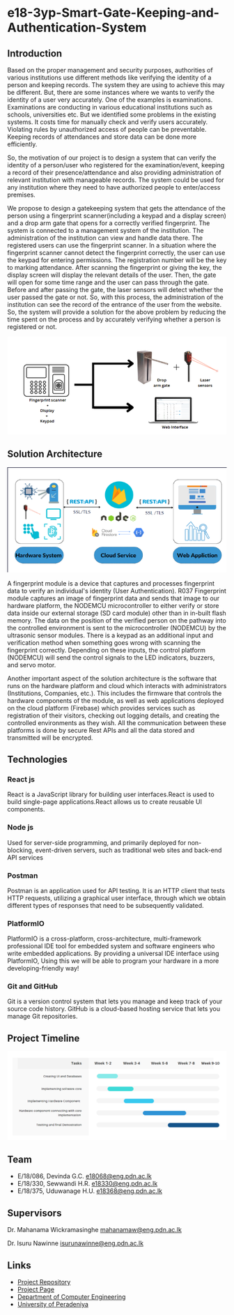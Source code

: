 # e18-3yp-Smart-Gate-Keeping-and-Authentication-System

## Introduction

Based on the proper management and security purposes, authorities of various institutions use different methods like verifying the identity of a person and keeping
records. The system they are using to achieve this may be different. But, there are some instances where we wants to verify the identity of a user very accurately.
One of the examples is examinations. Examinations are conducting in various educational institutions such as schools, universities etc. But we identified some problems
in the existing systems.
It costs time for manually check and verify users accurately.
Violating rules by unauthorized access of people can be preventable.
Keeping records of attendances and store data can be done more efficiently.

So, the motivation of our project is to design a system that can verify the identity of a person/user who registered for the examination/event, keeping a record of their
presence/attendance and also providing administration of relevant institution with manageable records. The system could be used for any institution where they need to
have authorized people to enter/access premises.

We propose to design a gatekeeping system that gets the attendance of the person using a fingerprint scanner(including a keypad and a display screen) and a drop arm gate 
that opens for a correctly verified fingerprint. The system is connected to a management system of the institution. The administration of the institution can view and 
handle data there. The registered users can use the fingerprint scanner. In a situation where the fingerprint scanner cannot detect the fingerprint correctly, the user 
can use the keypad for entering permissions. The registration number will be the key to marking attendance. After scanning the fingerprint or giving the key, the display 
screen will display the relevant details of the user. Then, the gate will open for some time range and the user can pass through the gate. Before and after passing the 
gate, the laser sensors will detect whether the user passed the gate or not. So, with this process, the administration of the institution can see the record of the 
entrance of the user from the website. So, the system will provide a solution for the above problem by reducing the time spent on the process and by accurately verifying 
whether a person is registered or not.

![System](./System.PNG)

## Solution Architecture

![solution](./solution.PNG)

A fingerprint module is a device that captures and processes fingerprint data to verify an individual's identity (User Authentication). R037 Fingerprint module captures an image of fingerprint data and sends that image to our hardware platform, the NODEMCU microcontroller to either verify or store data inside our external storage (SD card module) other than in in-built flash memory. The data on the position of the verified person on the pathway into the controlled environment is sent to the microcontroller (NODEMCU) by the ultrasonic sensor modules. There is a keypad as an additional input and verification method when something goes wrong with scanning the fingerprint correctly. Depending on these inputs, the control platform (NODEMCU) will send the control signals to the LED indicators, buzzers, and servo motor.

Another important aspect of the solution architecture is the software that runs on the hardware platform and cloud which interacts with administrators (Institutions, Companies, etc.). This includes the firmware that controls the hardware components of the module, as well as web applications deployed on the cloud platform (Firebase) which provides services such as registration of their visitors, checking out logging details, and creating the controlled environments as they wish. All the communication between these platforms is done by secure Rest APIs and all the data stored and transmitted will be encrypted.    

## Technologies

### React js

React is a JavaScript library for building user interfaces.React is used to build single-page applications.React allows us to create reusable UI components.

### Node js

Used for server-side programming, and primarily deployed for non-blocking, event-driven servers, such as traditional web sites and back-end API services

### Postman

Postman is an application used for API testing. It is an HTTP client that tests HTTP requests, utilizing a graphical user interface, through which we obtain different types of responses that need to be subsequently validated.

### PlatformIO

PlatformIO is a cross-platform, cross-architecture, multi-framework professional IDE tool for embedded system and software engineers who write embedded applications. By providing a universal IDE interface using PlatformIO, Using this we will be able to program your hardware in a more developing-friendly way!

### Git and GitHub

Git is a version control system that lets you manage and keep track of your source code history. GitHub is a cloud-based hosting service that lets you manage Git repositories.



## Project Timeline

![timeline](./timeline.PNG)


## Team
-  E/18/086, Devinda G.C. [e18068@eng.pdn.ac.lk](mailto:e18068@eng.pdn.ac.lk)
-  E/18/330, Sewwandi H.R. [e18330@eng.pdn.ac.lk](mailto:e18330@eng.pdn.ac.lk)
-  E/18/375, Uduwanage H.U. [e18368@eng.pdn.ac.lk](mailto:e18368@eng.pdn.ac.lk)

## Supervisors

Dr. Mahanama Wickramasinghe [mahanamaw@eng.pdn.ac.lk](mailto:mahanamaw@eng.pdn.ac.lk)

Dr. Isuru Nawinne [isurunawinne@eng.pdn.ac.lk](mailto:isurunawinne@eng.pdn.ac.lk)

## Links

- [Project Repository](https://github.com/cepdnaclk/e18-3yp-Smart-Gate-Keeping-and-Authentication-System)
- [Project Page](https://cepdnaclk.github.io/e18-3yp-Smart-Gate-Keeping-and-Authentication-System/)
- [Department of Computer Engineering](http://www.ce.pdn.ac.lk/)
- [University of Peradeniya](https://eng.pdn.ac.lk/)
